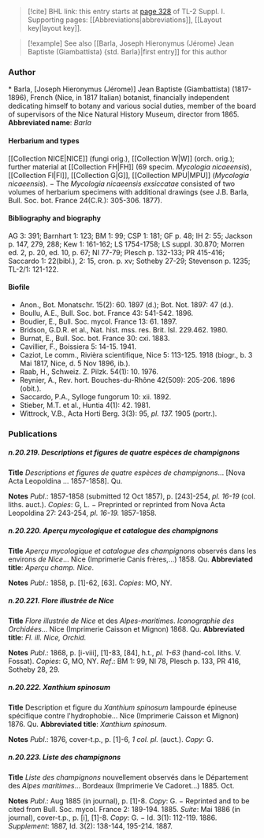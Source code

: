 > [!cite] BHL link: this entry starts at [page 328](https://www.biodiversitylibrary.org/page/33265055) of TL-2 Suppl. I.
> Supporting pages: [[Abbreviations|abbreviations]], [[Layout key|layout key]].

> [!example] See also [[Barla, Joseph Hieronymus (Jérome) Jean Baptiste (Giambattista) {std. Barla}|first entry]] for this author

### Author

\* Barla, \[Joseph Hieronymus (Jérome)\] Jean Baptiste (Giambattista) (1817-1896), French (Nice, in 1817 Italian) botanist, financially independent dedicating himself to botany and various social duties, member of the board of supervisors of the Nice Natural History Museum, director from 1865. 
**Abbreviated name**: *Barla*

#### Herbarium and types

[[Collection NICE|NICE]] (fungi orig.), [[Collection W|W]] (orch. orig.); further material at [[Collection FH|FH]] (69 specim. *Mycologia nicaeensis*), [[Collection FI|FI]], [[Collection G|G]], [[Collection MPU|MPU]] (*Mycologia nicaeensis*). − The *Mycologia nicaeensis exsiccatae* consisted of two volumes of herbarium specimens with additional drawings (see J.B. Barla, Bull. Soc. bot. France 24(C.R.): 305-306. 1877).

#### Bibliography and biography

AG 3: 391; Barnhart 1: 123; BM 1: 99; CSP 1: 181; GF p. 48; IH 2: 55; Jackson p. 147, 279, 288; Kew 1: 161-162; LS 1754-1758; LS suppl. 30.870; Morren ed. 2, p. 20, ed. 10, p. 67; NI 77-79; Plesch p. 132-133; PR 415-416; Saccardo 1: 22(bibl.), 2: 15, cron. p. xv; Sotheby 27-29; Stevenson p. 1235; TL-2/1: 121-122.

#### Biofile

- Anon., Bot. Monatschr. 15(2): 60. 1897 (d.); Bot. Not. 1897: 47 (d.).
- Boullu, A.E., Bull. Soc. bot. France 43: 541-542. 1896.
- Boudier, E., Bull. Soc. mycol. France 13: 61. 1897.
- Bridson, G.D.R. et al., Nat. hist. mss. res. Brit. Isl. 229.462. 1980.
- Burnat, E., Bull. Soc. bot. France 30: cxi. 1883.
- Cavillier, F., Boissiera 5: 14-15. 1941.
- Caziot, Le comm., Rivièra scientifique, Nice 5: 113-125. 1918 (biogr., b. 3 Mai 1817, Nice, d. 5 Nov 1896, ib.).
- Raab, H., Schweiz. Z. Pilzk. 54(1): 10. 1976.
- Reynier, A., Rev. hort. Bouches-du-Rhône 42(509): 205-206. 1896 (obit.).
- Saccardo, P.A., Sylloge fungorum 10: xii. 1892.
- Stieber, M.T. et al., Huntia 4(1): 42. 1981.
- Wittrock, V.B., Acta Horti Berg. 3(3): 95, *pl. 137.* 1905 (portr.).

### Publications

##### n.20.219. Descriptions et figures de quatre espèces de champignons

**Title**
*Descriptions et figures de quatre espèces de champignons*... \[Nova Acta Leopoldina ... 1857-1858\]. Qu.

**Notes**
*Publ*.: 1857-1858 (submitted 12 Oct 1857), p. \[243\]-254, *pl. 16-19* (col. liths. auct.). *Copies*: G, L. − Preprinted or reprinted from Nova Acta Leopoldina 27: 243-254, *pl. 16-19.* 1857-1858.

##### n.20.220. Aperçu mycologique et catalogue des champignons

**Title**
*Aperçu mycologique et catalogue des champignons* observés dans les environs *de Nice*... Nice (Imprimerie Canis frères,...) 1858. Qu.
**Abbreviated title**: *Aperçu champ. Nice*.

**Notes**
*Publ*.: 1858, p. \[1\]-62, \[63\]. *Copies*: MO, NY.

##### n.20.221. Flore illustrée de Nice

**Title**
*Flore illustrée de Nice* et des *Alpes-maritimes*. *Iconographie des Orchidées*... Nice (Imprimerie Caisson et Mignon) 1868. Qu.
**Abbreviated title**: *Fl. ill. Nice, Orchid.*

**Notes**
*Publ*.: 1868, p. \[i-viii\], \[1\]-83, \[84\], h.t., *pl. 1-63* (hand-col. liths. V. Fossat). *Copies*: G, MO, NY.
*Ref*.: BM 1: 99, NI 78, Plesch p. 133, PR 416, Sotheby 28, 29.

##### n.20.222. Xanthium spinosum

**Title**
Description et figure du *Xanthium spinosum* lampourde épineuse spécifique contre l'hydrophobie... Nice (Imprimerie Caisson et Mignon) 1876. Qu.
**Abbreviated title**: *Xanthium spinosum*.

**Notes**
*Publ*.: 1876, cover-t.p., p. \[1\]-6, *1 col. pl.* (auct.). *Copy*: G.

##### n.20.223. Liste des champignons

**Title**
*Liste des champignons* nouvellement observés dans le Département des *Alpes maritimes*... Bordeaux (Imprimerie Ve Cadoret...) 1885. Oct.

**Notes**
*Publ*.: Aug 1885 (in journal), p. \[1\]-8. *Copy*: G. − Reprinted and to be cited from Bull. Soc. mycol. France 2: 189-194. 1885.
*Suite*: Mai 1886 (in journal), cover-t.p., p. \[i\], \[1\]-8. *Copy*: G. − Id. 3(1): 112-119. 1886.
*Supplement*: 1887, Id. 3(2): 138-144, 195-214. 1887.

